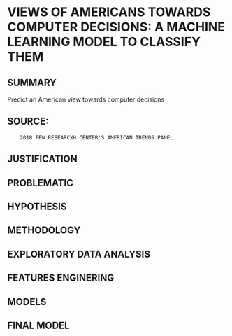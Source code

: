 

#  VIEWS OF AMERICANS TOWARDS COMPUTER DECISIONS: A MACHINE LEARNING MODEL TO CLASSIFY THEM

## SUMMARY 
Predict an American view towards computer decisions

## SOURCE:
        2018 PEW RESEARCXH CENTER'S AMERICAN TRENDS PANEL

## JUSTIFICATION

## PROBLEMATIC

## HYPOTHESIS

## METHODOLOGY

## EXPLORATORY DATA ANALYSIS

## FEATURES ENGINERING

## MODELS

## FINAL MODEL





